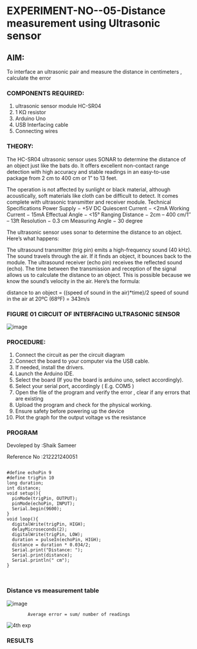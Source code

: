 # EXPERIMENT-NO--05-Distance measurement using Ultrasonic sensor

## AIM: 
To interface an ultrasonic pair and measure the distance in centimeters , calculate the error
 
### COMPONENTS REQUIRED:
1.	ultrasonic sensor module HC-SR04
2.	1 KΩ resistor 
3.	Arduino Uno 
4.	USB Interfacing cable 
5.	Connecting wires 


### THEORY: 
The HC-SR04 ultrasonic sensor uses SONAR to determine the distance of an object just like the bats do. It offers excellent non-contact range detection with high accuracy and stable readings in an easy-to-use package from 2 cm to 400 cm or 1” to 13 feet.

The operation is not affected by sunlight or black material, although acoustically, soft materials like cloth can be difficult to detect. It comes complete with ultrasonic transmitter and receiver module.
Technical Specifications
Power Supply − +5V DC
Quiescent Current − <2mA
Working Current − 15mA
Effectual Angle − <15°
Ranging Distance − 2cm – 400 cm/1″ – 13ft
Resolution − 0.3 cm
Measuring Angle − 30 degree

The ultrasonic sensor uses sonar to determine the distance to an object. Here’s what happens:

The ultrasound transmitter (trig pin) emits a high-frequency sound (40 kHz).
The sound travels through the air. If it finds an object, it bounces back to the module.
The ultrasound receiver (echo pin) receives the reflected sound (echo).
The time between the transmission and reception of the signal allows us to calculate the distance to an object. This is possible because we know the sound’s velocity in the air. Here’s the formula:

distance to an object = ((speed of sound in the air)*time)/2
speed of sound in the air at 20ºC (68ºF) = 343m/s

### FIGURE 01 CIRCUIT OF INTERFACING ULTRASONIC SENSOR 


![image](https://user-images.githubusercontent.com/36288975/166430594-5adb4ca9-5a42-4781-a7e6-7236b3766a85.png)



### PROCEDURE:
1.	Connect the circuit as per the circuit diagram 
2.	Connect the board to your computer via the USB cable.
3.	If needed, install the drivers.
4.	Launch the Arduino IDE.
5.	Select the board (If you the board is arduino uno, select accordingly).
6.	Select your serial port, accordingly ( E.g. COM5 )
7.	Open the file of the program  and verify the error , clear if any errors that are existing 
8.	Upload the program and check for the physical working. 
9.	Ensure safety before powering up the device 
10.	Plot the graph for the output voltage vs the resistance 


### PROGRAM 
 Devoleped by :Shaik Sameer
 
 Reference No :212221240051


```

#define echoPin 9
#define trigPin 10
long duration;
int distance;
void setup(){
  pinMode(trigPin, OUTPUT);
  pinMode(echoPin, INPUT);
  Serial.begin(9600);
}
void loop(){
  digitalWrite(trigPin, HIGH);
  delayMicroseconds(2);
  digitalWrite(trigPin, LOW);
  duration = pulseIn(echoPin, HIGH);
  distance = duration * 0.034/2;
  Serial.print("Distance: ");
  Serial.print(distance);
  Serial.println(" cm");
}



```


### Distance vs measurement table 

			
 
			
			
			

![image](https://user-images.githubusercontent.com/36288975/190135379-52ebacd5-ccd5-460f-a4cd-4d0ad1d9b179.png)

			
			
			
			
			
			Average error = sum/ number of readings 
 



![4th exp](https://user-images.githubusercontent.com/93427186/190160043-e4ac3f02-c0b2-4ab8-ab35-12bc78834184.png)





### RESULTS



 
